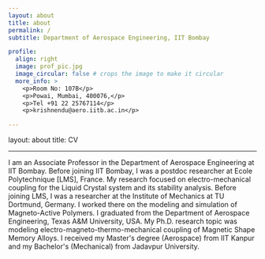 ```yaml
---
layout: about
title: about
permalink: /
subtitle: Department of Aerospace Engineering, IIT Bombay

profile:
  align: right
  image: prof_pic.jpg
  image_circular: false # crops the image to make it circular
  more_info: >
    <p>Room No: 107B</p>
    <p>Powai, Mumbai, 400076,</p>
    <p>Tel +91 22 25767114</p>
    <p>krishnendu@aero.iitb.ac.in</p>    

---
```

layout: about
title: CV

---
I am an Associate Professor in the Department of Aerospace Engineering at IIT Bombay. Before joining IIT Bombay, I was a postdoc researcher at Ecole Polytechnique [LMS], France. My research focused on electro-mechanical coupling for the Liquid Crystal system and its stability analysis. Before joining LMS, I was a researcher at the Institute of Mechanics at TU Dortmund, Germany. I worked there on the modeling and simulation of Magneto-Active Polymers. I graduated from the Department of Aerospace Engineering, Texas A&M University, USA. My Ph.D. research topic was modeling electro-magneto-thermo-mechanical coupling of Magnetic Shape Memory Alloys. I received my Master's degree (Aerospace) from IIT Kanpur and my Bachelor's (Mechanical) from Jadavpur University.
